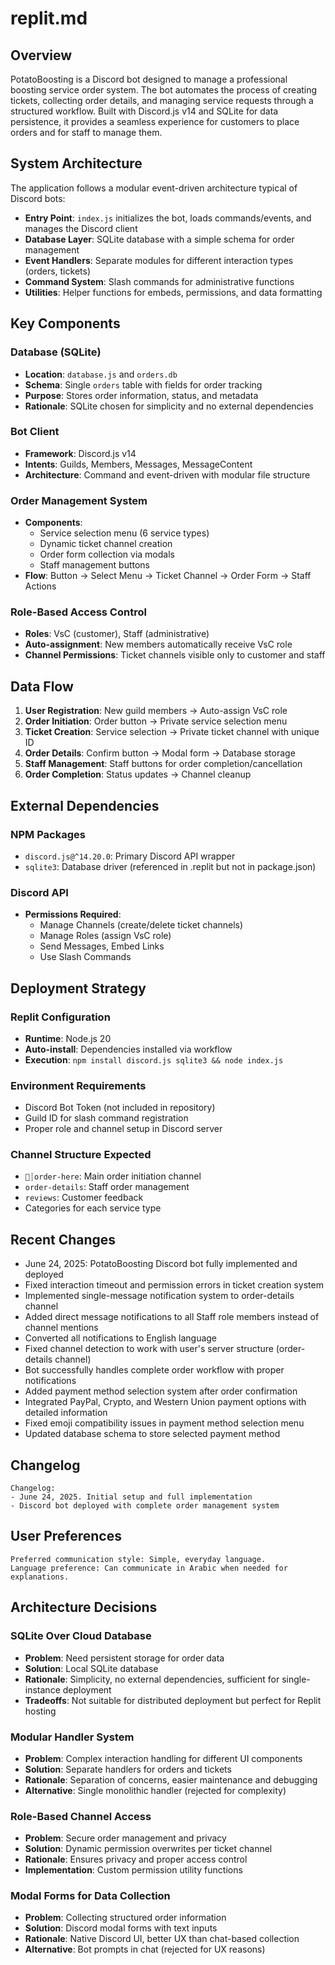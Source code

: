 # replit.md

## Overview

PotatoBoosting is a Discord bot designed to manage a professional boosting service order system. The bot automates the process of creating tickets, collecting order details, and managing service requests through a structured workflow. Built with Discord.js v14 and SQLite for data persistence, it provides a seamless experience for customers to place orders and for staff to manage them.

## System Architecture

The application follows a modular event-driven architecture typical of Discord bots:

- **Entry Point**: `index.js` initializes the bot, loads commands/events, and manages the Discord client
- **Database Layer**: SQLite database with a simple schema for order management
- **Event Handlers**: Separate modules for different interaction types (orders, tickets)
- **Command System**: Slash commands for administrative functions
- **Utilities**: Helper functions for embeds, permissions, and data formatting

## Key Components

### Database (SQLite)
- **Location**: `database.js` and `orders.db`
- **Schema**: Single `orders` table with fields for order tracking
- **Purpose**: Stores order information, status, and metadata
- **Rationale**: SQLite chosen for simplicity and no external dependencies

### Bot Client
- **Framework**: Discord.js v14
- **Intents**: Guilds, Members, Messages, MessageContent
- **Architecture**: Command and event-driven with modular file structure

### Order Management System
- **Components**: 
  - Service selection menu (6 service types)
  - Dynamic ticket channel creation
  - Order form collection via modals
  - Staff management buttons
- **Flow**: Button → Select Menu → Ticket Channel → Order Form → Staff Actions

### Role-Based Access Control
- **Roles**: VsC (customer), Staff (administrative)
- **Auto-assignment**: New members automatically receive VsC role
- **Channel Permissions**: Ticket channels visible only to customer and staff

## Data Flow

1. **User Registration**: New guild members → Auto-assign VsC role
2. **Order Initiation**: Order button → Private service selection menu
3. **Ticket Creation**: Service selection → Private ticket channel with unique ID
4. **Order Details**: Confirm button → Modal form → Database storage
5. **Staff Management**: Staff buttons for order completion/cancellation
6. **Order Completion**: Status updates → Channel cleanup

## External Dependencies

### NPM Packages
- `discord.js@^14.20.0`: Primary Discord API wrapper
- `sqlite3`: Database driver (referenced in .replit but not in package.json)

### Discord API
- **Permissions Required**: 
  - Manage Channels (create/delete ticket channels)
  - Manage Roles (assign VsC role)
  - Send Messages, Embed Links
  - Use Slash Commands

## Deployment Strategy

### Replit Configuration
- **Runtime**: Node.js 20
- **Auto-install**: Dependencies installed via workflow
- **Execution**: `npm install discord.js sqlite3 && node index.js`

### Environment Requirements
- Discord Bot Token (not included in repository)
- Guild ID for slash command registration
- Proper role and channel setup in Discord server

### Channel Structure Expected
- `🛒┊order-here`: Main order initiation channel
- `order-details`: Staff order management
- `reviews`: Customer feedback
- Categories for each service type

## Recent Changes

- June 24, 2025: PotatoBoosting Discord bot fully implemented and deployed
- Fixed interaction timeout and permission errors in ticket creation system
- Implemented single-message notification system to order-details channel
- Added direct message notifications to all Staff role members instead of channel mentions
- Converted all notifications to English language
- Fixed channel detection to work with user's server structure (order-details channel)
- Bot successfully handles complete order workflow with proper notifications
- Added payment method selection system after order confirmation
- Integrated PayPal, Crypto, and Western Union payment options with detailed information
- Fixed emoji compatibility issues in payment method selection menu
- Updated database schema to store selected payment method

## Changelog

```
Changelog:
- June 24, 2025. Initial setup and full implementation
- Discord bot deployed with complete order management system
```

## User Preferences

```
Preferred communication style: Simple, everyday language.
Language preference: Can communicate in Arabic when needed for explanations.
```

## Architecture Decisions

### SQLite Over Cloud Database
- **Problem**: Need persistent storage for order data
- **Solution**: Local SQLite database
- **Rationale**: Simplicity, no external dependencies, sufficient for single-instance deployment
- **Tradeoffs**: Not suitable for distributed deployment but perfect for Replit hosting

### Modular Handler System
- **Problem**: Complex interaction handling for different UI components
- **Solution**: Separate handlers for orders and tickets
- **Rationale**: Separation of concerns, easier maintenance and debugging
- **Alternative**: Single monolithic handler (rejected for complexity)

### Role-Based Channel Access
- **Problem**: Secure order management and privacy
- **Solution**: Dynamic permission overwrites per ticket channel
- **Rationale**: Ensures privacy and proper access control
- **Implementation**: Custom permission utility functions

### Modal Forms for Data Collection
- **Problem**: Collecting structured order information
- **Solution**: Discord modal forms with text inputs
- **Rationale**: Native Discord UI, better UX than chat-based collection
- **Alternative**: Bot prompts in chat (rejected for UX reasons)